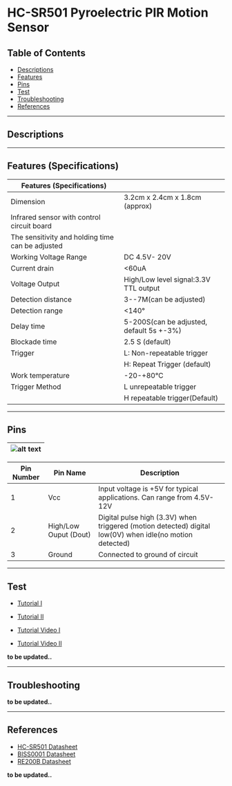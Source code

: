 # HC-SR501 Pyroelectric PIR Motion Sensor

## Table of Contents

-   [Descriptions](#descriptions)
-   [Features](#features)
-   [Pins](#pins)
-   [Test](#test-code)
-   [Troubleshooting](#troubleshooting)
-   [References](#references)

---

## Descriptions

---

## Features (Specifications)

| Features (Specifications)                        |                                          |
| ------------------------------------------------ | ---------------------------------------- |
| Dimension                                        | 3.2cm x 2.4cm x 1.8cm (approx)           |
| Infrared sensor with control circuit board       |                                          |
| The sensitivity and holding time can be adjusted |                                          |
| Working Voltage Range                            | DC 4.5V- 20V                             |
| Current drain                                    | <60uA                                    |
| Voltage Output                                   | High/Low level signal:3.3V TTL output    |
| Detection distance                               | 3--7M(can be adjusted)                   |
| Detection range                                  | <140°                                    |
| Delay time                                       | 5-200S(can be adjusted, default 5s +-3%) |
| Blockade time                                    | 2.5 S (default)                          |
| Trigger                                          | L: Non-repeatable trigger                |
|                                                  | H: Repeat Trigger (default)              |
| Work temperature                                 | -20-+80°C                                |
| Trigger Method                                   | L unrepeatable trigger                   |
|                                                  | H repeatable trigger(Default)            |

---

## Pins

| ![alt text](https://bit.ly/3rE9j9v 'PIR') |
| ----------------------------------------- |

| Pin Number | Pin Name              | Description                                                                                              |
| ---------- | --------------------- | -------------------------------------------------------------------------------------------------------- |
| 1          | Vcc                   | Input voltage is +5V for typical applications. Can range from 4.5V- 12V                                  |
| 2          | High/Low Ouput (Dout) | Digital pulse high (3.3V) when triggered (motion detected) digital low(0V) when idle(no motion detected) |
| 3          | Ground                | Connected to ground of circuit                                                                           |

---

## Test

-   [Tutorial I](https://bit.ly/3dcBQOs)
-   [Tutorial II](https://bit.ly/3u6rCpD)

-   [Tutorial Video I](https://youtu.be/mZCJNOf69JI)
-   [Tutorial Video II](https://youtu.be/ZC_sEW3_694)

**to be updated..**

---

## Troubleshooting

**to be updated..**

---

## References

-   [HC-SR501 Datasheet](https://bit.ly/3u6sxGw)
-   [BISS0001 Datasheet](https://bit.ly/2PJD77m)
-   [RE200B Datasheet](https://bit.ly/3w6eRNP)

**to be updated..**
